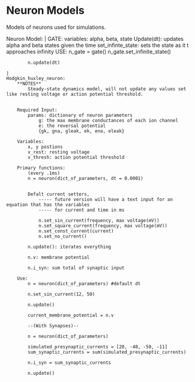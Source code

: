 # Neuron Models

Models of neurons used for simulations.

Neuron Model:
    |
    GATE:
        variables:
            alpha, beta, state
        Update(dt):
            updates alpha and beta states given the time
        set_infinte_state:
            sets the state as it t approaches infinity
        USE:
            n_gate = gate()
            n_gate.set_infinite_state()

            n.update(dt)

    |
    Hodgkin_huxley_neuron:
        **NOTES**
            Steady-state dynamics model, will not update any values set like resting voltage or action potential threshold. 

        
        Required Input:
            params: dictionary of neuron parameters
                g: the max membrane conductances of each ion channel
                e: the reversal potential 
                {gk, gna, gleak, ek, ena, eleak}

        Variables:
            x, y postions
            v_rest: resting voltage
            v_thresh: action potential threshold

        Primary functions:
            (every .1ms)
            n = neuron(dict_of_parameters, dt = 0.0001) 


            Defalt current setters,
                ----- future version will have a text input for an equation that has the variables
                ----- for current and time in ms

                n.set_sin_current(frequency, max voltage(mV))
                n.set_square_current(frequency, max voltage(mV))
                n.set_const_current(current)
                n.set_no_current()

            n.update(): iterates everything

            n.v: membrane potential

            n.i_syn: sum total of synaptic input

        Use:
            n = neuron(dict_of_parameters) #default dt

            n.set_sin_current(12, 50)
            
            n.update()

            current_membrane_potential = n.v

            --(With Synapses)--

            n = neuron(dict_of_parameters)

            simulated_presynaptic_currents = [20, -40, -50, -11]
            sum_synaptic_currents = sum(simulated_presynaptic_currents)
            
            n.i_syn = sum_synaptic_currents

            n.update()

            
    
            
            

